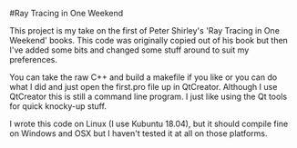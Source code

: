 #Ray Tracing in One Weekend

This project is my take on the first of Peter Shirley's 'Ray Tracing in One Weekend' books. This code was originally copied out of his book but then I've added some bits and changed some stuff around to suit my preferences.

You can take the raw C++ and build a makefile if you like or you can do what I did and just open the first.pro file up in QtCreator. Although I use QtCreator this is still a command line program. I just like using the Qt tools for quick knocky-up stuff.

I wrote this code on Linux (I use Kubuntu 18.04), but it should compile fine on Windows and OSX but I haven't tested it at all on those platforms.
